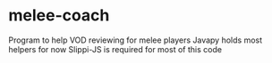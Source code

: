 # melee-coach
Program to help VOD reviewing for melee players
Javapy holds most helpers for now
Slippi-JS is required for most of this code
